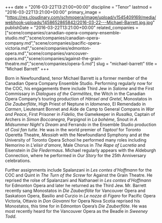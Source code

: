 +++
date = "2016-03-22T13:21:00+00:00"
discipline = "Tenor"
lastmod = "2016-03-22T13:21:00+00:00"
primary_image = "https://res.cloudinary.com/schmopera/image/upload/v1545409169/media/webhook-uploads/1458652865842/2016-03-22---Michael-Barrett.jpg.jpg"
publishDate = "2016-03-22T13:21:00+00:00"
related_companies = ["scene/companies/canadian-opera-company-ensemble-studio.md","scene/companies/canadian-opera-company.md","scene/companies/pacific-opera-victoria.md","scene/companies/edmonton-opera.md","scene/companies/vancouver-opera.md","scene/companies/against-the-grain-theatre.md","scene/companies/opera-5.md"]
slug = "michael-barrett"
title = "Michael Barrett"
+++

Born in Newfoundland, tenor Michael Barrett is a former member of the Canadian Opera Company Ensemble Studio. Performing regularly now for the COC, his engagements there include Third Jew in *Salome* and the First Commissary in *Dialogues of the Carmélites*, the Witch in the Canadian Opera Company’s touring production of *Hänsel and Gretel*, Monostatos in *Die Zauberflöte*, High Priest of Neptune in *Idomeneo*, El Remendado in *Carmen*, Lieutenant Bonnet and Aide de Camp to General Compans in *War and Peace*, First Prisoner in *Fidelio*, the Gamekeeper in *Rusalka*, Captain of Archers in *Simon Boccanegra*, Parpignol in *La bohème*, Snout in *A Midsummer Night's Dream* and Ferrando in the Ensemble Studio production of *Così fan tutte*. He was in the world premier of *Taptoo!* for Toronto Operetta Theatre, *Messiah* with the Newfoundland Symphony and at the University of Toronto Opera School he performed many roles including Nemorino in *L'elisir d'amore*, Male Chorus in *The Rape of Lucretia* and Eisenstein in *Die Fledermaus*. Michael regularly appears with the Aldeburgh Connection, where he performed in *Our Story* for the 25th Anniversary celebrations.

Further assignments include Spalanzani in *Les contes d'Hoffmann* for the COC and Quint in *The Turn of the Screw* for Against the Grain Theatre. He reprised the rolse of Spalanzani and Nathanael in *Les contes d'Hoffmann* for Edmonton Opera and later he returned as the Third Jew. Mr. Barrett recently sang Monostatos in *Die Zauberflöte* for Vancouver Opera and Saskatoon Opera, Basilio and Curzio in *Le nozze di Figaro* for Pacific Opera Victoria, Ottavio in *Don Giovanni* for Opera Nova Scotia reprised his Monostatos, this time for in Edmonton Opera’s *Die Zauberflöte*. He was most recently heard for the Vancouver Opera as the Beadle in *Sweeney Todd*.
